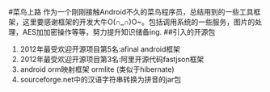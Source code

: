 #菜鸟上路
作为一个刚刚接触Android不久的菜鸟程序员，总结用到的一些工具框架，这里要感谢框架的开发大牛O(∩_∩)O~。包括调用系统的一些服务，图片的处理，AES加加密操作等等，努力提升知识储备ing.
##引入的开源包
1. 2012年最受欢迎开源项目第5名:afinal android框架
2. 2012年最受欢迎开源项目第3名:阿里开源代码fastjson框架
3. android orm映射框架 ormlite (类似于hibernate)
4. sourceforge.net中的汉语字符串转换为拼音的jar包